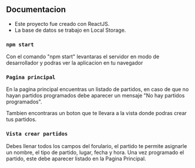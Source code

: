 ## Documentacion

- Este proyecto fue creado con ReactJS. <br/>
- La base de datos se trabajo en <span>Local Storage</span>. 

### `npm start`

Con el comando "npm start" levantaras el servidor en modo de desarrollador y podras ver la aplicacion en tu navegador<br />

### `Pagina principal`

En la pagina principal encuentras un listado de partidos, en caso de que no hayan partidos programados debe aparecer un mensaje "No hay partidos programados".

Tambien encontraras un boton que te llevara a la vista donde podras crear tus partidos.

### `Vista crear partidos`

Debes llenar todos los campos del forulario, el partido te permite asignarle un nombre, el tipo de partido, lugar, fecha y hora. Una vez programado el partido, este debe aparecer listado en la Pagina Principal.

